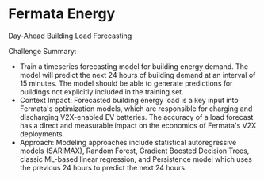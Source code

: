 # Fermata Energy

Day-Ahead Building Load Forecasting 

Challenge Summary: 
- Train a timeseries forecasting model for building energy demand. The model will predict the next 24 hours of building demand at an interval of 15 minutes. The model should be able to generate predictions for buildings not explicitly included in the training set. 
- Context Impact: Forecasted building energy load is a key input into Fermata's optimization models, which are responsible for charging and discharging V2X-enabled EV batteries. The accuracy of a load forecast has a direct and measurable impact on the economics of Fermata's V2X deployments.
- Approach: Modeling approaches include statistical autoregressive models (SARIMAX), Random Forest, Gradient Boosted Decision Trees, classic ML-based linear regression, and Persistence model which uses the previous 24 hours to predict the next 24 hours.
